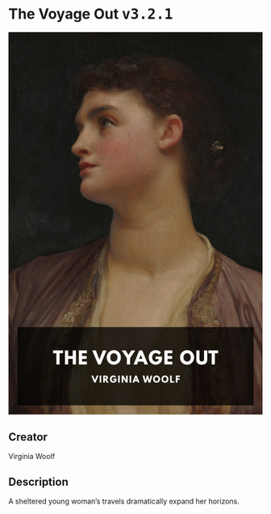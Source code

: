 
# The Voyage Out <kbd>v3.2.1</kbd>

<center>
  <img src="./cover-1024.jpg"/>
</center>

## Creator
Virginia Woolf

## Description
A sheltered young woman’s travels dramatically expand her horizons.
